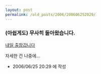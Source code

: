 ```yaml
---
layout: post
permalink: /old_posts/2006/200606252029/
---
```


### (아쉽게도) 무사히 돌아왔습니다.

<a href="2119866.html" title="">내일 출장갑니다</a> 

자세한 건 나중에...





- 2006/06/25 20:29 에 작성